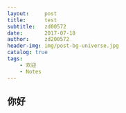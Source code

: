 ```yaml
---
layout:     post
title:      test
subtitle:   zd00572
date:       2017-07-18
author:     zd200572
header-img: img/post-bg-universe.jpg
catalog: true
tags:
    - 欢迎
    - Notes
---
```

## 你好
